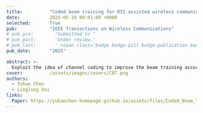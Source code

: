 ```yaml
---
title:          "Coded beam training for RIS assisted wireless communications"
date:           2025-05-10 00:01:00 +0800
selected:       True
pub:            "IEEE Transactions on Wireless Communications"
# pub_pre:        "Submitted to "
# pub_post:       'Under review.'
# pub_last:       ' <span class="badge badge-pill badge-publication badge-success">Spotlight</span>'
pub_date:       "2025"

abstract: >-
  Exploit the idea of channel coding to improve the beam training accuracy in RIS assisted wireless communication systems. Further propose the beam design scheme and encoding scheme according to the hardware limitations of RIS.
cover:          /assets/images/covers/CBT.png
authors:
  - Yuhao Chen
  - Linglong Dai
links:
  Paper: https://yuhaochen-homepage.github.io/assets/files/Coded_Beam_Training_for_RIS-Assisted_Wireless_Communications.pdf
---
```

